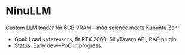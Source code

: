 # NinuLLM
Custom LLM loader for 6GB VRAM—mad science meets Kubuntu Zen!
- Goal: Load `safetensors`, fit RTX 2060, SillyTavern API, RAG plugin.
- Status: Early dev—PoC in progress.
